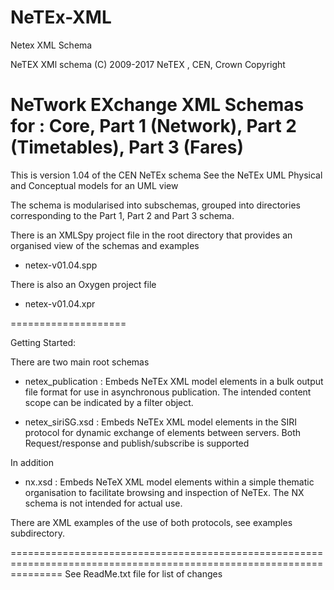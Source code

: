 NeTEx-XML
=========

Netex XML Schema 

NeTEX XMl schema
(C) 2009-2017  NeTEX , CEN, Crown Copyright
        
NeTwork EXchange XML Schemas for : Core, Part 1 (Network), Part 2 (Timetables), Part 3 (Fares)
================================================

This is version 1.04 of the CEN NeTEx schema
See the NeTEx UML Physical and Conceptual models for an UML view

The schema is modularised into subschemas, grouped into directories corresponding to the  Part 1,  Part 2  and  Part 3  schema. 

There is an XMLSpy project file in the root directory that provides an organised view of the schemas and examples
    
  - netex-v01.04.spp
  
There is also an Oxygen project file

  - netex-v01.04.xpr

====================

Getting Started:
  
There are two main root schemas

  - netex_publication : Embeds NeTEx XML model elements in a bulk output file format for use in asynchronous publication. The intended content scope can be indicated by a filter object. 

  - netex_siriSG.xsd : Embeds NeTEx XML model elements in the SIRI protocol  for dynamic exchange of elements between servers. Both Request/response and publish/subscribe is supported

In addition

  - nx.xsd : Embeds NeTeX XML model elements within a simple thematic organisation to facilitate browsing and inspection of NeTEx. 
    The NX schema is not intended for actual use. 

There are XML examples of the use of both protocols, see examples subdirectory.

   
=====================================================================================================================
    See ReadMe.txt file for list of changes

